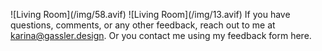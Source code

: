 <webui-data data-page-title="Contact Gassler Design" data-page-subtitle=""></webui-data>
<webui-data data-page-next-page='{"name":"Inspiring Interior Design","href":"/"}'></webui-data>

<webui-flex column align="center" justify="center" style="height:auto;min-height:calc(var(--main-height)-var(--header-height)-var(--footer-height));">
    <webui-side-by-side>
        <webui-flex>
            <webui-paper class="ma-3 mt-1">
                ![Living Room](/img/58.avif)
                <webui-flex style="height:150px">
                </webui-flex>
            </webui-paper>
            <webui-paper class="ma-3">
                <webui-flex class="hide-at-mobile" style="height:150px">
                </webui-flex>
                ![Living Room](/img/13.avif)
            </webui-paper>
        </webui-flex>
        <webui-flex column align="center" justify="center" class="gap-2 ma-10 pa-10 theme-tertiary">
            <webui-paper>
                If you have questions, comments, or any other feedback, reach out to me at <a href="mailto:karina@gassler.design">karina@gassler.design</a>.
                Or you contact me using my feedback form <a data-click="feedback">here</a>.
            </webui-paper>
        </webui-flex>
    </webui-side-by-side>
</webui-flex>

<webui-flex column align="center" justify="center" style="height: auto;min-height:calc(var(--main-height)-var(--header-height)-var(--footer-height));">
</webui-flex>
